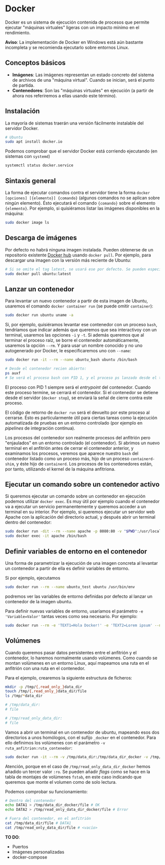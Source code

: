 # Docker

Docker es un sistema de ejecución contenida de procesos que permite ejecutar "máquinas virtuales" ligeras con un impacto mínimo en el rendimiento.

**Aviso**: La implementación de Docker en Windows está aún bastante incompleta y se recomienda ejecutarlo sobre entornos Linux.

## Conceptos básicos

- **Imágenes**: Las imágenes representan un estado concreto del sistema de archivos de una "máquina virtual". Cuando se inician, será el punto de partida.
- **Contenedores**: Son las "máquinas virtuales" en ejecución (a partir de ahora nos referiremos a ellas usando este término).

## Instalación

La mayoría de sistemas traerán una versión fácilmente instalable del servidor Docker.

```bash
# Ubuntu
sudo apt install docker.io
```

Podemos comprobar que el servidor Docker está corriendo ejecutando (en sistemas con `systemd`)

```bash
systemctl status docker.service
```

## Sintaxis general

La forma de ejecutar comandos contra el servidor tiene la forma `docker [opciones] [{elemento}] {comando}` (algunos comandos no se aplican sobre ningún elemento). Ésto ejecutará el comando `{comando}` sobre el elemento `{elemento}`. Por ejemplo, si quisiéramos listar las imágenes disponibles en la máquina:

```bash
sudo docker image ls
```

## Descarga de imágenes

Por defecto no habrá ninguna imagen instalada. Pueden obtenerse de un repositorio existente [Docker hub](https://hub.docker.com/) usando `docker pull`. Por ejemplo, para descargar una imagen con la versión más reciente de Ubuntu:

```bash
# Si se omite el tag latest, se usará ese por defecto. Se pueden especificar imágenes diferentes, como ubuntu:18.04
sudo docker pull ubuntu:latest
```

## Lanzar un contenedor

Para levantar un nuevo contenedor a partir de esta imagen de Ubuntu, usaremos el comando `docker container run` (se puede omitir `container`):

```bash
sudo docker run ubuntu uname -a
```

Si, por ejemplo, quisiéramos levantar ese contenedor con un proceso `bash`, tendríamos que indicar además que queremos que sea interactivoy con un terminal, usaremos las opciones `-i` y `-t`. Si además queremos que al terminar el proceso raíz, se borre el contenedor automáticamente, usaremos la opción `--rm`. Y para usar un nombre conocido y no uno autogenerado por Docker, le especificaremos uno con `--name`:

```bash
sudo docker run -it --rm --name ubuntu_bash ubuntu /bin/bash

# Desde el contenedor recien abierto:
ps auxf
# Se verá el proceso bash con PID 1, y el proceso ps lanzado desde el terminal como hijo de éste.
```

El proceso con PID 1 siempre será el _entrypoint_ del contenedor. Cuando este proceso termine, se cerrará el contenedor. Si el contenedor se detiene desde el servidor (`docker stop`), se enviará la señal de cierre contra este proceso.

El código de retorno de `docker run` será el devuelto por este proceso al cerrarse. Ésto es particularmente útil para ciertas tareas como la ejecución automatizada de pruebas en un entorno controlado (por ejemplo en _pipelines_ de integración contínua).

Los procesos del contenedor son realmente procesos del anfitrión pero "enjaulados" en un entorno controlado (el contenedor). Si abrimos un nuevo terminal en el anfitrión antes de cerrar el contenedor anterior, y examinamos los procesos, veremos que aparece nuestro `bash` del contenedor listado como un proceso más, hijo de un proceso `containerd-shim`, y éste hijo de `containerd`. Los procesos de los contenedores están, por tanto, utilizando el kernel de la máquina anfitriona.

## Ejecutar un comando sobre un contenedor activo

Si queremos ejecutar un comando sobre un contenedor en ejecución podemos utilizar `docker exec`. Es muy útil por ejemplo cuando el contenedor va a ejecutar un servicio permanentemente y queremos acceder a un terminal en su interior. Por ejemplo, si queremos ejecutar un servidor web Apache con la aplicación del directorio actual, y después abrir un terminal dentro del contenedor:

```bash
sudo docker run -dit --rm --name apache -p 8080:80 -v "$PWD":/usr/local/apache2/htdocs/ httpd:2.4
sudo docker exec -it apache /bin/bash
```

## Definir variables de entorno en el contenedor

Una forma de parametrizar la ejecución de una imagen concreta al levantar un contenedor a partir de ella es definir variables de entorno.

Si por ejemplo, ejecutamos

```bash
sudo docker run --rm --name ubuntu_test ubuntu /usr/bin/env
```

podremos ver las variables de entorno definidas por defecto al lanzar un contenedor de la imagen ubuntu.

Para definir nuevas variables de entorno, usaríamos el parámetro `-e 'Variable=Valor'` tantas veces como sea necesario. Por ejemplo:

```bash
sudo docker run --rm -e 'TEXT1=Hola Docker!' -e 'TEXT2=Lorem ipsum' --name ubuntu_test ubuntu /usr/bin/env
```

## Volúmenes

Cuando queremos pasar datos persistentes entre el anfitrión y el contenedor, lo haremos normalmente usando volúmenes. Como cuando se montan volúmenes en un entorno Linux, aquí mapeamos una ruta en el anfitrión con una ruta en el contenedor.

Para el ejemplo, crearemos la siguiente estructura de ficheros:

```bash
mkdir -p /tmp/{,read_only_}data_dir
touch /tmp/{,read_only_}data_dir/file
ls /tmp/*data_dir

# /tmp/data_dir:
# file

# /tmp/read_only_data_dir:
# file
```

Vamos a abrir un terminal en un contenedor de ubuntu, mapeando esos dos directorios a unos homólogos, con el sufijo `_docker` en el contenedor. Para ello definimos los volúmenes con el parámetro `-v ruta_anfitrion:ruta_contenedor`:

```bash
sudo docker run -it --rm -v /tmp/data_dir:/tmp/data_dir_docker -v /tmp/read_only_data_dir:/tmp/read_only_data_dir_docker:ro --name ubuntu_bash ubuntu /bin/bash
```

Atención, porque en el caso de `/tmp/read_only_data_dir_docker` hemos añadido un tercer valor `:ro`. Se pueden añadir _flags_ como se hace en la tabla de montajes de volúmenes `fstab`, en este caso indicando que queremos que monte el volumen como de solo lectura.

Podemos comprobar su funcionamiento:

```bash
# Dentro del contenedor
echo DATA1 > /tmp/data_dir_docker/file # OK
echo DATA2 > /tmp/read_only_data_dir_docker/file # Error

# Fuera del contenedor, en el anfitrión
cat /tmp/data_dir/file # DATA1
cat /tmp/read_only_data_dir/file # <vacío>
```

**TO DO**:

- Puertos
- Imágenes personalizadas
- docker-compose
